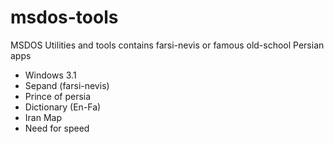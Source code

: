 # msdos-tools
MSDOS Utilities and tools contains farsi-nevis or famous old-school Persian apps



* Windows 3.1
* Sepand (farsi-nevis)
* Prince of persia
* Dictionary (En-Fa)
* Iran Map
* Need for speed

